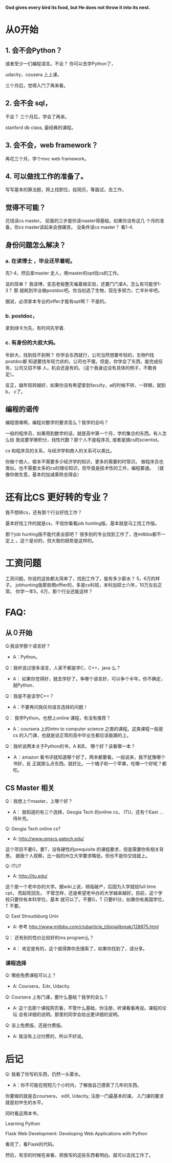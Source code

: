 


<b>God gives every bird its food, but He does not throw it into its nest.</b>

# 从0开始

## 1.  会不会Python？

或者至少一们编程语言。不会？ 你可以去学Python了，

udacity，cousera 上上课。

三个月后，觉得入门了再来看。

## 2. 会不会 sql，

不会？ 三个月后，学会了再来。

stanford db class, 最经典的课程。

## 3. 会不会，web framework？

再花三个月，学个mvc web framework。

## 4. 可以做找工作的准备了。


写写基本的算法题，网上找职位，投简历，等面试，去工作。

## 觉得不可能？

花钱读cs master。 前面的三步是你读master得基础，如果你没有这几
个月的准备，你cs master读起来会很痛苦。
没条件读cs master？ 看1-4.  
## 身份问题怎么解决？

### a. 在读博士 ，毕业还早着呢。

先1-4，然后拿master 走人，用master的opt找cs的工作。

说的简单？ 我读博，变态老板整天催着做实验，还要门门拿A，怎么有可能学1-3？ 那
就耗到毕业做postdoc吧。你当初选了生物，现在多努力，亡羊补牢吧。

据说，必须拿本专业的offer才能有opt啊？ 不是的。

### b. postdoc，

拿到绿卡为先，有时间先学着.

### c. 有身份的大叔大妈。

年龄大，找到找不到啊？ 你学会东西就行，公司当然想要年轻的，生物PI找postdoc都
知道要找年轻力状的，公司也不傻。但是，你学会了东西，能完成任务，公司又招不够
人。机会还是有的。（这个我身边没有具体的例子，不敢肯定）。

反正，越年轻转越好，如果你没有希望拿到faculty，a的时候不转，一转眼，就到 b，
c了。


## 编程的谣传

编程很难啊，编程对数学的要求高么？我学的会吗？

一般的程序员，如果用到数学的话，就是高中第一个月，学的集合的东西。有人怎么给
我说要学微积分，线性代数？那个人不是程序员, 或者是搞cs的scientist。

cs 和程序员的关系，与经济学和商人的关系可以类比。

你做个商人，根本不需要多少经济学的知识，更多的需要的时常识。
做程序员也类似，也不需要太多的cs的理论知识，但毕竟是技术性的工作，编程要通。
（就像你做生意，基本的加减乘除总得会）

# 还有比CS 更好转的专业？

我不想转cs，还有那个行业好找工作？

基本好找工作的就是cs，不信你看看job hunting版，基本就是马工找工作版。

那个job hunting版不能代表全部吧？ 很多别的专业找到工作了，连mitbbs都不一定上
。这个是对的，但大致的趋势是这样的。


# 工资问题

工资问题。你说的这些都太简单了，找到工作了，能有多少薪水？ 5，6万的样子。
jobhunting版那些晒offter的，多是cs科班，本科加硕士六年，10万左右正常。
你学一年5，6万，那个行业还能这样？


# FAQ:


## 从０开始

Q:我该学那个语言好？
- A：Python。

Q：我听说过很多语言，人家不都是学C，C++，java 么？
- A： 如果你觉得好，就去学好了。争哪个语言好，可以争个半年。你不确定，就Python．

Q：我是不是该学C++？
- A：不要再问我任何语言选择的问题！


Q： 我学Python，也想上online 课程，有没有推荐？
- A：coursera 上的intro to computer science 之类的课程。这类课程一般是cs 的入门课，也就是说正常的高中毕业生都应该能跟的上。


Q：我听说两本关于Python的书，A 和B， 哪个好？该看哪一本？
- Ａ：amazon 看书评就知道哪个好了。两本都要看。一般说来，我不犹豫哪个书好，反
正就那么点东西。就好比，一个橘子和一个苹果，吃哪一个好呢？都吃。


## CS Master 相关


Q：我想上个master，上哪个好？
- A： 我知道的有三个选择，Geogia Tech 的online cs， ITU，还有个East ．．待补充。

Q:  Geogia Tech online cs?
- A: http://www.omscs.gatech.edu/

这个项目不要G，要T，没有硬性的prequisite 的课程要求，但是需要你有相关背景。
据我个人观察，比一般的州立大学要求略低，但也不是你交钱就上。

Q: ITU?
- A: http://itu.edu/

这个是一个老中办的大学。据wiki上说，频临破产，后因为入学就给full time cpt，
而起死回生。
不管怎样，还是希望老中办的大学越来越好。目前，这个学校只要你有本科学位，基本
就可以了。不要G，T 只要61分，如果你有美国学位，T 不要。


Q: East Stroudsburg Univ
- A: 参考 http://www.mitbbs.com/clubarticle_t/biojailbreak/128875.html

Q： 还有别的性价比较好的ms program么？
- A： 肯定是有的，这个就得靠你去搜索了，如果你找到了，请分享。


### 课程选择

Q: 哪些免费课程可以上？
- A: Coursera，Edx, Udacity.

Q: Coursera 上有门课，要什么基础？我学的会么？
- A: 这个去那个课程网页看，不管什么基础，你注册，听课看看再说。课程的论坛
会有详细的说明。那里的同学会给出更详细的说明。

Q: 该上免费版，还是付费版。
- A: 我没有上过付费的，所以不好说。



# 后记

Q: 我看了你写的东西，仍然一头雾水。

- A：你不可能在短短几个小时内，了解我自己摸索了几年的东西。

你要做的就是去coursera， edX, Udacity, 注册一门最基本的课。
入门课的要求就是初中生的水平。

同时看这两本书，

Learning Python

Flask Web Development: Developing Web Applications with Python 

看完了，看Flask的代码。

然后，有空的时候在来看，把我写的这些东西看明白。就可以去找工作了。



